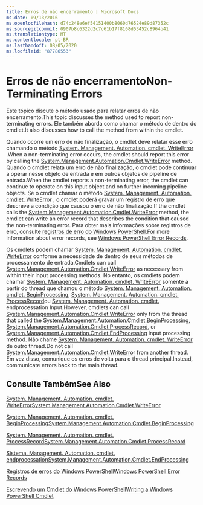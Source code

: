 ```yaml
---
title: Erros de não encerramento | Microsoft Docs
ms.date: 09/13/2016
ms.openlocfilehash: d74c248e6ef54151400b8060d76524e89d87352c
ms.sourcegitcommit: 0907b8c6322d2c7c61b17f8168d53452c8964b41
ms.translationtype: MT
ms.contentlocale: pt-BR
ms.lasthandoff: 08/05/2020
ms.locfileid: "87786553"
---
```

# <a name="non-terminating-errors"></a><span data-ttu-id="8372d-102">Erros de não encerramento</span><span class="sxs-lookup"><span data-stu-id="8372d-102">Non-Terminating Errors</span></span>

<span data-ttu-id="8372d-103">Este tópico discute o método usado para relatar erros de não encerramento.</span><span class="sxs-lookup"><span data-stu-id="8372d-103">This topic discusses the method used to report non-terminating errors.</span></span> <span data-ttu-id="8372d-104">Ele também aborda como chamar o método de dentro do cmdlet.</span><span class="sxs-lookup"><span data-stu-id="8372d-104">It also discusses how to call the method from within the cmdlet.</span></span>

<span data-ttu-id="8372d-105">Quando ocorre um erro de não finalização, o cmdlet deve relatar esse erro chamando o método [System. Management. Automation. cmdlet. WriteError](/dotnet/api/System.Management.Automation.Cmdlet.WriteError) .</span><span class="sxs-lookup"><span data-stu-id="8372d-105">When a non-terminating error occurs, the cmdlet should report this error by calling the [System.Management.Automation.Cmdlet.WriteError](/dotnet/api/System.Management.Automation.Cmdlet.WriteError) method.</span></span> <span data-ttu-id="8372d-106">Quando o cmdlet relata um erro de não finalização, o cmdlet pode continuar a operar nesse objeto de entrada e em outros objetos de pipeline de entrada.</span><span class="sxs-lookup"><span data-stu-id="8372d-106">When the cmdlet reports a non-terminating error, the cmdlet can continue to operate on this input object and on further incoming pipeline objects.</span></span> <span data-ttu-id="8372d-107">Se o cmdlet chamar o método [System. Management. Automation. cmdlet. WriteError](/dotnet/api/System.Management.Automation.Cmdlet.WriteError) , o cmdlet poderá gravar um registro de erro que descreve a condição que causou o erro de não finalização.</span><span class="sxs-lookup"><span data-stu-id="8372d-107">If the cmdlet calls the [System.Management.Automation.Cmdlet.WriteError](/dotnet/api/System.Management.Automation.Cmdlet.WriteError) method, the cmdlet can write an error record that describes the condition that caused the non-terminating error.</span></span> <span data-ttu-id="8372d-108">Para obter mais informações sobre registros de erro, consulte [registros de erro do Windows PowerShell](./windows-powershell-error-records.md).</span><span class="sxs-lookup"><span data-stu-id="8372d-108">For more information about error records, see [Windows PowerShell Error Records](./windows-powershell-error-records.md).</span></span>

<span data-ttu-id="8372d-109">Os cmdlets podem chamar [System. Management. Automation. cmdlet. WriteError](/dotnet/api/System.Management.Automation.Cmdlet.WriteError) conforme a necessidade de dentro de seus métodos de processamento de entrada.</span><span class="sxs-lookup"><span data-stu-id="8372d-109">Cmdlets can call [System.Management.Automation.Cmdlet.WriteError](/dotnet/api/System.Management.Automation.Cmdlet.WriteError) as necessary from within their input processing methods.</span></span> <span data-ttu-id="8372d-110">No entanto, os cmdlets podem chamar [System. Management. Automation. cmdlet. WriteError](/dotnet/api/System.Management.Automation.Cmdlet.WriteError) somente a partir do thread que chamou o método [System. Management. Automation. cmdlet. BeginProcessing](/dotnet/api/System.Management.Automation.Cmdlet.BeginProcessing), [System. Management. Automation. cmdlet. ProcessRecord](/dotnet/api/System.Management.Automation.Cmdlet.ProcessRecord)ou [System. Management. Automation. cmdlet.](/dotnet/api/System.Management.Automation.Cmdlet.EndProcessing) endprocessation Input.</span><span class="sxs-lookup"><span data-stu-id="8372d-110">However, cmdlets can call [System.Management.Automation.Cmdlet.WriteError](/dotnet/api/System.Management.Automation.Cmdlet.WriteError) only from the thread that called the [System.Management.Automation.Cmdlet.BeginProcessing](/dotnet/api/System.Management.Automation.Cmdlet.BeginProcessing), [System.Management.Automation.Cmdlet.ProcessRecord](/dotnet/api/System.Management.Automation.Cmdlet.ProcessRecord), or [System.Management.Automation.Cmdlet.EndProcessing](/dotnet/api/System.Management.Automation.Cmdlet.EndProcessing) input processing method.</span></span> <span data-ttu-id="8372d-111">Não chame [System. Management. Automation. cmdlet. WriteError](/dotnet/api/System.Management.Automation.Cmdlet.WriteError) de outro thread.</span><span class="sxs-lookup"><span data-stu-id="8372d-111">Do not call [System.Management.Automation.Cmdlet.WriteError](/dotnet/api/System.Management.Automation.Cmdlet.WriteError) from another thread.</span></span> <span data-ttu-id="8372d-112">Em vez disso, comunique os erros de volta para o thread principal.</span><span class="sxs-lookup"><span data-stu-id="8372d-112">Instead, communicate errors back to the main thread.</span></span>

## <a name="see-also"></a><span data-ttu-id="8372d-113">Consulte Também</span><span class="sxs-lookup"><span data-stu-id="8372d-113">See Also</span></span>

[<span data-ttu-id="8372d-114">System. Management. Automation. cmdlet. WriteError</span><span class="sxs-lookup"><span data-stu-id="8372d-114">System.Management.Automation.Cmdlet.WriteError</span></span>](/dotnet/api/System.Management.Automation.Cmdlet.WriteError)

[<span data-ttu-id="8372d-115">System. Management. Automation. cmdlet. BeginProcessing</span><span class="sxs-lookup"><span data-stu-id="8372d-115">System.Management.Automation.Cmdlet.BeginProcessing</span></span>](/dotnet/api/System.Management.Automation.Cmdlet.BeginProcessing)

[<span data-ttu-id="8372d-116">System. Management. Automation. cmdlet. ProcessRecord</span><span class="sxs-lookup"><span data-stu-id="8372d-116">System.Management.Automation.Cmdlet.ProcessRecord</span></span>](/dotnet/api/System.Management.Automation.Cmdlet.ProcessRecord)

[<span data-ttu-id="8372d-117">Sistema. Management. Automation. cmdlet. endprocessation</span><span class="sxs-lookup"><span data-stu-id="8372d-117">System.Management.Automation.Cmdlet.EndProcessing</span></span>](/dotnet/api/System.Management.Automation.Cmdlet.EndProcessing)

[<span data-ttu-id="8372d-118">Registros de erros do Windows PowerShell</span><span class="sxs-lookup"><span data-stu-id="8372d-118">Windows PowerShell Error Records</span></span>](./windows-powershell-error-records.md)

[<span data-ttu-id="8372d-119">Escrevendo um Cmdlet do Windows PowerShell</span><span class="sxs-lookup"><span data-stu-id="8372d-119">Writing a Windows PowerShell Cmdlet</span></span>](./writing-a-windows-powershell-cmdlet.md)

